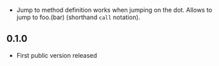 
* Jump to method definition works when jumping on the dot. Allows to jump to foo.(bar) (shorthand `call` notation).

## 0.1.0

* First public version released

